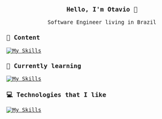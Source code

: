 <samp>
  <div align="center"> 
    <h3> Hello, I'm Otavio 👋 </h3>
    <p>Software Engineer living in Brazil</p>
  </div>

  ### 📄 Content

  [![My Skills](https://skillicons.dev/icons?i=devto)]( https://dev.to/otaviosc)
 
  ### 🌱 Currently learning
  
  [![My Skills](https://skillicons.dev/icons?i=go)](https://skillicons.dev)

  ### 💻 Technologies that I like

  [![My Skills](https://skillicons.dev/icons?i=ts,c,neovim,rust,elixir,ocaml,graphql,prisma,mongo,next&perline=5)](https://skillicons.dev)

  
</samp>
